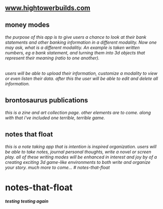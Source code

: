 ## www.hightowerbuilds.com

## money modes
###### the purpose of this app is to give users a chance to look at their bank statements and other banking information in a different modality. Now one may ask, what is a different modalitiy. An example is taken written numbers, eg a bank statement, and turning them into 3d objects that represent their meaning (ratio to one another). 

###### users will be able to upload their information, customize a modality to view or even listen their data. after this the user will be able to edit and delete all information.

## brontosaurus publications

###### this is a zine and art collection page. other elements are to come. along with that i've included one terrible, terrible game. 

## notes that float

###### this is a note taking app that is intention is inspired organization. users will be able to take notes, journal personal thoughts, write a novel or screen play. all of these writing modes will be enhanced in interest and joy by of a creating exciting 3d game-like environments to both write and organize your story. much more to come... # notes-that-float
# notes-that-float

##### testing testing again 